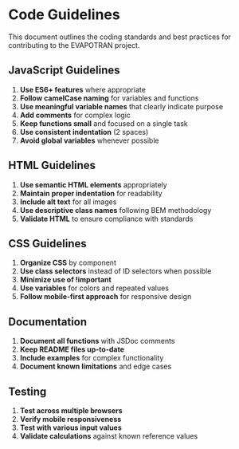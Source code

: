 # Code Guidelines

This document outlines the coding standards and best practices for contributing to the EVAPOTRAN project.

## JavaScript Guidelines

1. **Use ES6+ features** where appropriate
2. **Follow camelCase naming** for variables and functions
3. **Use meaningful variable names** that clearly indicate purpose
4. **Add comments** for complex logic
5. **Keep functions small** and focused on a single task
6. **Use consistent indentation** (2 spaces)
7. **Avoid global variables** whenever possible

## HTML Guidelines

1. **Use semantic HTML elements** appropriately
2. **Maintain proper indentation** for readability
3. **Include alt text** for all images
4. **Use descriptive class names** following BEM methodology
5. **Validate HTML** to ensure compliance with standards

## CSS Guidelines

1. **Organize CSS** by component
2. **Use class selectors** instead of ID selectors when possible
3. **Minimize use of !important**
4. **Use variables** for colors and repeated values
5. **Follow mobile-first approach** for responsive design

## Documentation

1. **Document all functions** with JSDoc comments
2. **Keep README files up-to-date**
3. **Include examples** for complex functionality
4. **Document known limitations** and edge cases

## Testing

1. **Test across multiple browsers**
2. **Verify mobile responsiveness**
3. **Test with various input values**
4. **Validate calculations** against known reference values